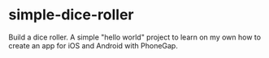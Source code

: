 simple-dice-roller
==================

Build a dice roller. A simple "hello world" project to learn on my own how to create an app for iOS and Android with PhoneGap.
